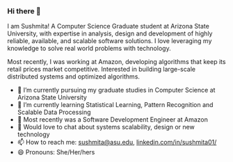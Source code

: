 ### Hi there 👋

I am Sushmita! A Computer Science Graduate student at Arizona State University, with expertise in analysis, design and development of highly reliable, available, and scalable software solutions. I love leveraging my knowledge to solve real world problems with technology.

Most recently, I was working at Amazon, developing algorithms that keep its retail prices market competitive.
Interested in building large-scale distributed systems and optimized algorithms.

- 🔭 I’m currently pursuing my graduate studies in Computer Science at Arizona State University
- 🌱 I’m currently learning Statistical Learning, Pattern Recognition and Scalable Data Processing 
- 💼 Most recently was a Software Development Engineer at Amazon
- 💬 Would love to chat about systems scalability, design or new technology
- 📫 How to reach me: sushmita@asu.edu, [linkedin.com/in/sushmita01/](https://www.linkedin.com/in/sushmita01/)
- 😄 Pronouns: She/Her/hers

